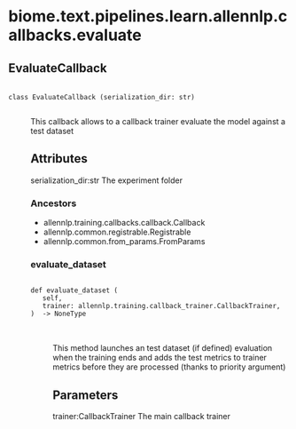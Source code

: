 # biome.text.pipelines.learn.allennlp.callbacks.evaluate <Badge text="Module"/>
<dl>
<h2 id="biome.text.pipelines.learn.allennlp.callbacks.evaluate.EvaluateCallback">EvaluateCallback <Badge text="Class"/></h2>
<dt>
<div class="language-python extra-class">
<pre class="language-python">
    <code>
<span class="token keyword">class</span> <span class="ident">EvaluateCallback</span> (serialization_dir: str)</span>
    </code></pre></div>
</dt>
<dd>
<div class="desc"><p>This callback allows to a callback trainer evaluate the model against a test dataset</p>
<h2 id="attributes">Attributes</h2>
<p>serialization_dir:str
The experiment folder</p></div>
<h3>Ancestors</h3>
<ul class="hlist">
<li>allennlp.training.callbacks.callback.Callback</li>
<li>allennlp.common.registrable.Registrable</li>
<li>allennlp.common.from_params.FromParams</li>
</ul>
<dl>
<h3 id="biome.text.pipelines.learn.allennlp.callbacks.evaluate.EvaluateCallback.evaluate_dataset">evaluate_dataset <Badge text="Method"/></h3>
<dt>
<div class="language-python extra-class">
<pre class="language-python">
<code>
<span class="token keyword">def</span> <span class="ident">evaluate_dataset</span> (</span>
   self,
   trainer: allennlp.training.callback_trainer.CallbackTrainer,
)  -> NoneType
</code>
        </pre>
</div>
</dt>
<dd>
<div class="desc"><p>This method launches an test dataset (if defined) evaluation when the training ends
and adds the test metrics to trainer metrics before they are processed (thanks to priority argument)</p>
<h2 id="parameters">Parameters</h2>
<p>trainer:CallbackTrainer
The main callback trainer</p></div>
</dd>
</dl>
</dd>
</dl>